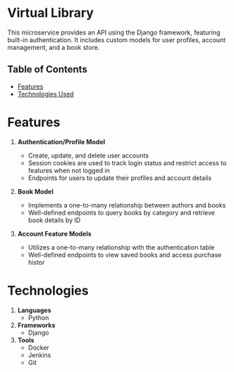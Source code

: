 # Virtual Library
This microservice provides an API using the Django framework, featuring built-in authentication. It includes custom models for user profiles, account management, and a book store.

## Table of Contents
- [Features](#features)
- [Technologies Used](#technologies)

# Features

1. **Authentication/Profile Model**
   - Create, update, and delete user accounts
   - Session cookies are used to track login status and restrict access to features when not logged in
   - Endpoints for users to update their profiles and account details

2. **Book Model**
   - Implements a one-to-many relationship between authors and books
   - Well-defined endpoints to query books by category and retrieve book details by ID
  
3. **Account Feature Models**
   - Utilizes a one-to-many relationship with the authentication table
   - Well-defined endpoints to view saved books and access purchase histor
      
# **Technologies**

1. **Languages**
   - Python
2. **Frameworks**
   - Django
3. **Tools**
   - Docker
   - Jenkins
   - Git
  

